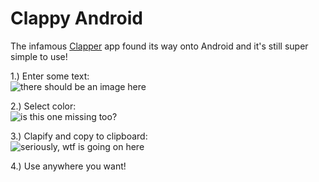 # Clappy Android

The infamous [Clapper](https://github.com/Krokoklemmi/Clapper) app found its way onto Android 
and it's still super simple to use!

1.) Enter some text:  
![there should be an image here](https://i.imgur.com/pRSy0ZX.png "Enter text")

2.) Select color:  
![is this one missing too?](https://i.imgur.com/fKjBtKK.png "Select color")

3.) Clapify and copy to clipboard:  
![seriously, wtf is going on here](https://i.imgur.com/xLKhUAi.png "Copy")

4.) Use anywhere you want!
